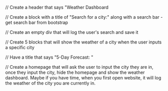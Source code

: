 // Create a header that says "Weather Dashboard

// Create a block with a title of "Search for a city:" along with a search bar - get search bar from bootstrap

// Create an empty div that will log the user's search and save it

// Create 5 blocks that will show the weather of a city when the user inputs a specific city

// Have a title that says "5-Day Forecast: "

// Create a homepage that will ask the user to input the city they are in, once they input the city, hide the homepage and show the weather dashboard. Maybe if you have time, when you first open website, it will log the weather of the city you are currently in. 